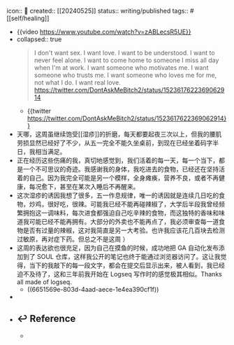 icon:: 📝
created:: [[20240525]]
status:: writing/published
tags:: #[[self/healing]]

- {{video https://www.youtube.com/watch?v=zABLecsR5UE}}
- collapsed:: true
  > I don't want sex. I want love. I want to be understood. I want to never feel alone. I want to come home to someone I miss all day when I'm at work. I want someone who motivates me. I want someone who trusts me. I want someone who loves me for me, not what I do. I want real love.
  https://twitter.com/DontAskMeBitch2/status/1523617622369062914
  - {{twitter https://twitter.com/DontAskMeBitch2/status/1523617622369062914}}
- 天哪，这周虽继续饱受[[湿疹]]的折磨，每天都要起夜三次以上，但我的腰肌劳损显然已经好了不少，从五一完全不能久坐桌前，到现在已经坐着码字半日，我相当满足。
- 正在经历这些伤痛的我，真切地感觉到，我们活着的每一天，每一个当下，都是一个不可思议的奇迹。我感谢我的身体，我吃进去的食物，已经还在坚持活着的自己。因为我完全可能是另一个模样，全身瘫痪，营养不良，或者不再健康，每况愈下，甚至在某次入睡后不再醒来。
- 这次湿疹的诱因我想了很多，五一作息规律，唯一的诱因就是连续几日吃的食物，炒鸡，很好吃，很辣。可能我已经不能再碰辣椒了，大学后半段我曾经频繁拥抱这一调味料，每次进食都强迫自己吃辛辣的食物，而这独特的香味和味道我可能已经不能再拥有。大部分的外卖也不能再点了，我必须审查每一道食物是否有过量的辣椒，这对我简直是另一大考验。也许我应该花几百块去检测过敏原，再对症下药。但总之不是这周 ）
- 这周的表达欲也很充足，因为自己在摸鱼的时候，成功地把 GA 自动化发布添加到了 SOUL 仓库，这样我公开的笔记也终于能通过浏览器访问了。这让我觉得，当下的我敲下的每一段文字，都会在提交后显示出来，被人看到，我已经迫不及待了，这和三年前我开始在 Logseq 写作时的感觉极其相似。Thanks all made of logseq.
  - ((6651569e-803d-4aad-aece-1e4ea390cf1f))
-
- ## ↩ Reference
  -